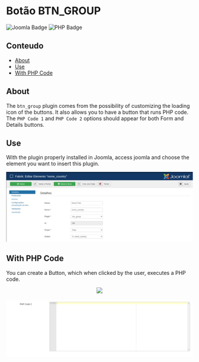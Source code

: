 # Botão BTN_GROUP

![Joomla Badge](https://img.shields.io/badge/Joomla-5091CD?style=for-the-badge&logo=joomla&logoColor=white) ![PHP Badge](https://img.shields.io/badge/PHP-777BB4?style=for-the-badge&logo=php&logoColor=white)

## Conteudo
- [About](#about)
- [Use](#uso)
- [With PHP Code](#withPHPcode)

## About

The `btn_group` plugin comes from the possibility of customizing the loading icon of the buttons. It also allows you to have a button that runs PHP code. The `PHP Code 1` and `PHP Code 2` options should appear for both Form and Details buttons.

## Use

With the plugin properly installed in Joomla, access joomla and choose the element you want to insert this plugin.

<p align="center">
    <img src="../images/btngroup01.jpeg">
</p>

## With PHP Code
You can create a Button, which when clicked by the user, executes a PHP code.

<p align="center">
    <img src="../images/brngroup02.jpeg">
</p>
<p align="center">
    <img src="../images/btngroup03.jpeg">
</p>
